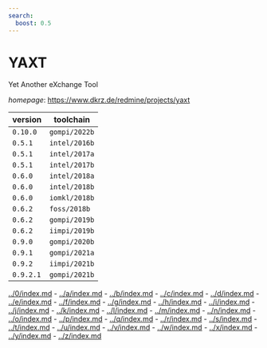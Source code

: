 ```yaml
---
search:
  boost: 0.5
---
```

# YAXT

Yet Another eXchange Tool

*homepage*: <https://www.dkrz.de/redmine/projects/yaxt>

version | toolchain
--------|----------
``0.10.0`` | ``gompi/2022b``
``0.5.1`` | ``intel/2016b``
``0.5.1`` | ``intel/2017a``
``0.5.1`` | ``intel/2017b``
``0.6.0`` | ``intel/2018a``
``0.6.0`` | ``intel/2018b``
``0.6.0`` | ``iomkl/2018b``
``0.6.2`` | ``foss/2018b``
``0.6.2`` | ``gompi/2019b``
``0.6.2`` | ``iimpi/2019b``
``0.9.0`` | ``gompi/2020b``
``0.9.1`` | ``gompi/2021a``
``0.9.2`` | ``iimpi/2021b``
``0.9.2.1`` | ``gompi/2021b``

[../0/index.md](0) - [../a/index.md](a) - [../b/index.md](b) - [../c/index.md](c) - [../d/index.md](d) - [../e/index.md](e) - [../f/index.md](f) - [../g/index.md](g) - [../h/index.md](h) - [../i/index.md](i) - [../j/index.md](j) - [../k/index.md](k) - [../l/index.md](l) - [../m/index.md](m) - [../n/index.md](n) - [../o/index.md](o) - [../p/index.md](p) - [../q/index.md](q) - [../r/index.md](r) - [../s/index.md](s) - [../t/index.md](t) - [../u/index.md](u) - [../v/index.md](v) - [../w/index.md](w) - [../x/index.md](x) - [../y/index.md](y) - [../z/index.md](z)

